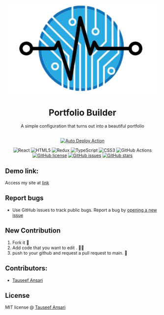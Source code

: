 <div align='center'>
<img src=".github/logo.png"/>
  <br/>
<h1> Portfolio Builder </h1>
 A simple configuration that turns out into a beautiful portfolio
  <br/>
  <br/>

[![Auto Deploy Action](https://github.com/tauseefansari/Portfolio-Builder/actions/workflows/deploy.yml/badge.svg?branch=main)](https://github.com/tauseefansari/Portfolio-Builder/actions/workflows/deploy.yml)

![React](https://img.shields.io/badge/react-%2320232a.svg?style=for-the-badge&logo=react&logoColor=%2361DAFB)
![HTML5](https://img.shields.io/badge/html5-%23E34F26.svg?style=for-the-badge&logo=html5&logoColor=white)
![Redux](https://img.shields.io/badge/redux-%23593d88.svg?style=for-the-badge&logo=redux&logoColor=white)
![TypeScript](https://img.shields.io/badge/typescript-%23007ACC.svg?style=for-the-badge&logo=typescript&logoColor=white)
![CSS3](https://img.shields.io/badge/css3-%231572B6.svg?style=for-the-badge&logo=css3&logoColor=white)
![GitHub Actions](https://img.shields.io/badge/github%20actions-%232671E5.svg?style=for-the-badge&logo=githubactions&logoColor=white)
[![GitHub license](https://img.shields.io/github/license/tauseefansari/Portfolio-Builder?style=for-the-badge)](https://github.com/tauseefansari/Portfolio-Builder/blob/main/LICENSE.md)
[![GitHub issues](https://img.shields.io/github/issues/tauseefansari/Portfolio-Builder?style=for-the-badge)](https://github.com/tauseefansari/Portfolio-Builder/issues)
[![GitHub stars](https://img.shields.io/github/stars/tauseefansari/Portfolio-Builder?style=for-the-badge)](https://github.com/tauseefansari/Portfolio-Builder/stargazers)

</div>

## Demo link:

Access my site at [link](https://tauseefansari.github.io/Portfolio-Builder)

## Report bugs

- Use GitHub issues to track public bugs. Report a bug by [opening a new issue](https://github.com/tauseefansari/Portfolio-Builder/issues/new)

## New Contribution

1. Fork it 🍴
2. Add code that you want to edit . 👨‍💻
3. push to your github and request a pull request to main. 🙋

## Contributors:

- [Tauseef Ansari](https://github.com/tauseefansari)

## License

MIT license @ [Tauseef Ansari](https://github.com/tauseefansari/Portfolio-Builder/blob/main/LICENSE.md)
